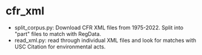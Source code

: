 # cfr_xml

* split_corpus.py: Download CFR XML files from 1975-2022. Split into "part" files to match with RegData.
* read_xml.py: read through individual XML files and look for matches with USC Citation for environmental acts.
